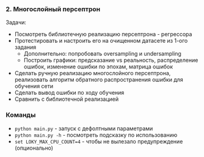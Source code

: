 
### 2. Многослойный персептрон

Задачи:
- Посмотреть библиотечную реализацию персептрона - регрессора
- Протестировать и настроить его на очищенном датасете из 1-ого задания
    - Дополнительно: попробовать oversampling и undersampling
    - Построить графики: предсказание vs реальность, распределение ошибок, изменение ошибки по эпохам, матрица ошибок
- Сделать ручную реализацию многослойного персептрона, реализовать алгоритм обратного распространения ошибки для обучения сети
- Сделать вывод ошибки по ходу обучения
- Сравнить с библиотечной реализацией

### Команды
- `python main.py` - запуск с дефолтными параметрами
- `python main.py -h` - посмотреть подсказку по использованию
- `set LOKY_MAX_CPU_COUNT=4` - чтобы не вылезало предупреждение (опционально)
